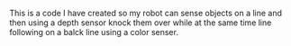
This is a code I have created so my robot can sense objects on a line and then using a depth sensor knock them over while at the same time line following on a balck line  using a color senser.
